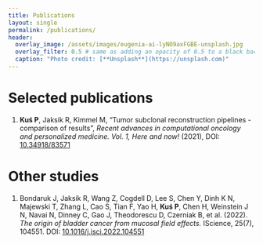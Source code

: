 ```yaml
---
title: Publications
layout: single
permalink: /publications/
header:
  overlay_image: /assets/images/eugenia-ai-lyNO9axFGBE-unsplash.jpg
  overlay_filter: 0.5 # same as adding an opacity of 0.5 to a black background
  caption: "Photo credit: [**Unsplash**](https://unsplash.com)"
---
```


# Selected publications

1. **Kuś P**, Jaksik R, Kimmel M, “Tumor subclonal reconstruction pipelines - comparison of results”, *Recent advances in computational oncology and personalized medicine. Vol. 1, Here and now!* (2021), DOI: [10.34918/83571](https://www.dx.doi.org/10.34918/83571)

# Other studies

1. Bondaruk J, Jaksik R, Wang Z, Cogdell D, Lee S, Chen Y, Dinh K N, Majewski T, Zhang L, Cao S, Tian F, Yao H, **Kuś P**, Chen H, Weinstein J N, Navai N, Dinney C, Gao J, Theodorescu D, Czerniak B, et al. (2022). *The origin of bladder cancer from mucosal field effects.* IScience, 25(7), 104551. DOI: [10.1016/j.isci.2022.104551](https://doi.org/10.1016/j.isci.2022.104551)

